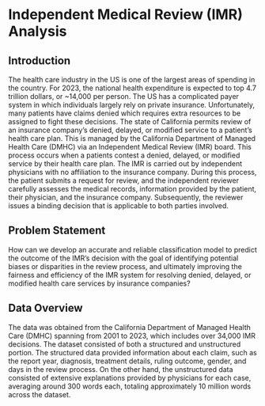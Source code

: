 # Independent Medical Review (IMR) Analysis

## Introduction
The health care industry in the US is one of the largest areas of spending in the country.
For 2023, the national health expenditure is expected to top 4.7 trillion dollars, or
~14,000 per person. The US has a complicated payer system in which individuals
largely rely on private insurance. Unfortunately, many patients have claims denied
which requires extra resources to be assigned to fight these decisions.
The state of California permits review of an insurance company’s denied, delayed, or
modified service to a patient’s health care plan. This is managed by the California
Department of Managed Health Care (DMHC) via an Independent Medical Review
(IMR) board. This process occurs when a patients contest a denied, delayed, or
modified service by their health care plan. The IMR is carried out by independent
physicians with no affiliation to the insurance company. During this process, the patient
submits a request for review, and the independent reviewer carefully assesses the
medical records, information provided by the patient, their physician, and the insurance
company. Subsequently, the reviewer issues a binding decision that is applicable to both
parties involved.

## Problem Statement
How can we develop an accurate and reliable classification model to predict the
outcome of the IMR’s decision with the goal of identifying potential biases or disparities
in the review process, and ultimately improving the fairness and efficiency of the IMR
system for resolving denied, delayed, or modified health care services by insurance
companies?

## Data Overview
The data was obtained from the California Department of Managed Health Care
(DMHC) spanning from 2001 to 2023, which includes over 34,000 IMR decisions. The
dataset consisted of both a structured and unstructured portion. The structured data
provided information about each claim, such as the report year, diagnosis, treatment
details, ruling outcome, gender, and days in the review process. On the other hand, the
unstructured data consisted of extensive explanations provided by physicians for each
case, averaging around 300 words each, totaling approximately 10 million words across
the dataset.
